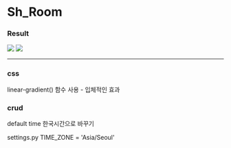 # Sh_Room


### Result

<img src="http://user-images.githubusercontent.com/63100352/133417741-6278c74a-eaa9-48aa-817b-1a0b52c1b82a.png">

<img src="https://user-images.githubusercontent.com/63100352/133417951-b4978e56-8143-4ed5-84e0-07af92f86aaa.png">

---

### css

linear-gradient() 함수 사용 - 입체적인 효과

### crud

default time 한국시간으로 바꾸기

settings.py
TIME_ZONE = 'Asia/Seoul'




